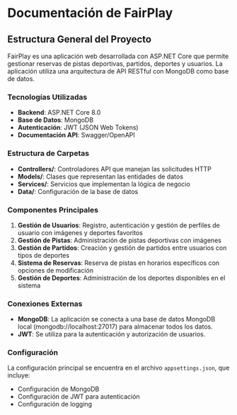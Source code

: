 # Documentación de FairPlay

## Estructura General del Proyecto

FairPlay es una aplicación web desarrollada con ASP.NET Core que permite gestionar reservas de pistas deportivas, partidos, deportes y usuarios. La aplicación utiliza una arquitectura de API RESTful con MongoDB como base de datos.

### Tecnologías Utilizadas

- **Backend**: ASP.NET Core 8.0
- **Base de Datos**: MongoDB
- **Autenticación**: JWT (JSON Web Tokens)
- **Documentación API**: Swagger/OpenAPI

### Estructura de Carpetas

- **Controllers/**: Controladores API que manejan las solicitudes HTTP
- **Models/**: Clases que representan las entidades de datos
- **Services/**: Servicios que implementan la lógica de negocio
- **Data/**: Configuración de la base de datos

### Componentes Principales

1. **Gestión de Usuarios**: Registro, autenticación y gestión de perfiles de usuario con imágenes y deportes favoritos
2. **Gestión de Pistas**: Administración de pistas deportivas con imágenes
3. **Gestión de Partidos**: Creación y gestión de partidos entre usuarios con tipos de deportes
4. **Sistema de Reservas**: Reserva de pistas en horarios específicos con opciones de modificación
5. **Gestión de Deportes**: Administración de los deportes disponibles en el sistema

### Conexiones Externas

- **MongoDB**: La aplicación se conecta a una base de datos MongoDB local (mongodb://localhost:27017) para almacenar todos los datos.
- **JWT**: Se utiliza para la autenticación y autorización de usuarios.

### Configuración

La configuración principal se encuentra en el archivo `appsettings.json`, que incluye:

- Configuración de MongoDB
- Configuración de JWT para autenticación
- Configuración de logging